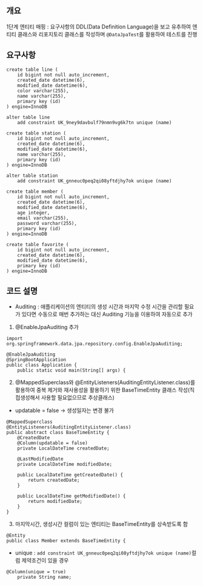 ## 개요
1단계 엔티티 매핑 : 요구사항의 DDL(Data Definition Language)을 보고 유추하여 엔티티 클래스와 리포지토리 클래스를 작성하며 `@DataJpaTest`를 활용하여 테스트를 진행

## 요구사항

```
create table line (
    id bigint not null auto_increment,
    created_date datetime(6),
    modified_date datetime(6),
    color varchar(255),
    name varchar(255),
    primary key (id)
) engine=InnoDB

alter table line
    add constraint UK_9ney9davbulf79nmn9vg6k7tn unique (name)
```

```
create table station (
    id bigint not null auto_increment,
    created_date datetime(6),
    modified_date datetime(6),
    name varchar(255),
    primary key (id)
) engine=InnoDB

alter table station 
    add constraint UK_gnneuc0peq2qi08yftdjhy7ok unique (name)
```

```
create table member (
    id bigint not null auto_increment,
    created_date datetime(6),
    modified_date datetime(6),
    age integer,
    email varchar(255),
    password varchar(255),
    primary key (id)
) engine=InnoDB
```

```
create table favorite (
    id bigint not null auto_increment,
    created_date datetime(6),
    modified_date datetime(6),
    primary key (id)
) engine=InnoDB
```

## 코드 설명
- Auditing : 애플리케이션의 엔티티의 생성 시간과 마지막 수정 시간을 관리할 필요가 있다면 수동으로 매번 추가하는 대신 Auditing 기능을 이용하여 자동으로 추가

1. @EnableJpaAuditing 추가

```
import org.springframework.data.jpa.repository.config.EnableJpaAuditing;

@EnableJpaAuditing
@SpringBootApplication
public class Application {
    public static void main(String[] args) {
```
2. @MappedSuperclass와 @EntityListeners(AuditingEntityListener.class)를 활용하여 중복 제거와 재사용성을 활용하기 위한 BaseTimeEntity 클래스 작성(직접생성해서 사용할 필요없으므로 추상클래스)

- updatable = false -> 생성일자는 변경 불가
```
@MappedSuperclass
@EntityListeners(AuditingEntityListener.class)
public abstract class BaseTimeEntity {
    @CreatedDate
    @Column(updatable = false)
    private LocalDateTime createdDate;

    @LastModifiedDate
    private LocalDateTime modifiedDate;

    public LocalDateTime getCreatedDate() {
        return createdDate;
    }

    public LocalDateTime getModifiedDate() {
        return modifiedDate;
    }
}
```

3. 마지막시간, 생성시간 컬럼이 있는 엔티티는 BaseTimeEntity를 상속받도록 함
```
@Entity
public class Member extends BaseTimeEntity {
```

- unique : `add constraint UK_gnneuc0peq2qi08yftdjhy7ok unique (name)`컬럼 제약조건이 있을 경우
```
@Column(unique = true)
    private String name;
```


